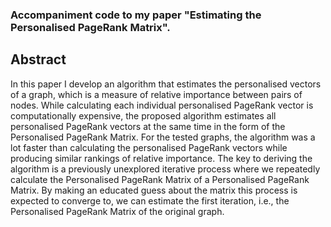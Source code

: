 ### Accompaniment code to my paper "Estimating the Personalised PageRank Matrix". 

## Abstract 

In this paper I develop an algorithm that estimates the personalised vectors of a graph, which is a measure of relative importance between pairs of nodes. 
While calculating each individual personalised PageRank vector is computationally expensive, the proposed algorithm estimates all personalised PageRank vectors at the same time in the form of the Personalised PageRank Matrix. 
For the tested graphs, the algorithm was a lot faster than calculating the personalised PageRank vectors while producing similar rankings of relative importance. 
The key to deriving the algorithm is a previously unexplored iterative process where we repeatedly calculate the Personalised PageRank Matrix of a Personalised PageRank Matrix. 
By making an educated guess about the matrix this process is expected to converge to, we can estimate the first iteration, i.e., the Personalised PageRank Matrix of the original graph.
